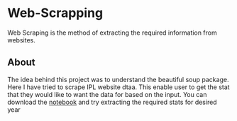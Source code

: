 # Web-Scrapping

Web Scraping is the method of extracting the required information from websites.

## About
The idea behind this project was to understand the beautiful soup package. Here I have tried to scrape IPL website dtaa. This enable user to get the stat that they would like to want the data for based on the input. You can download the [notebook](https://github.com/ShilpaPBhat/Web-Scrapping/blob/master/Web%20Scrapping.ipynb) and try extracting the required stats for desired year


